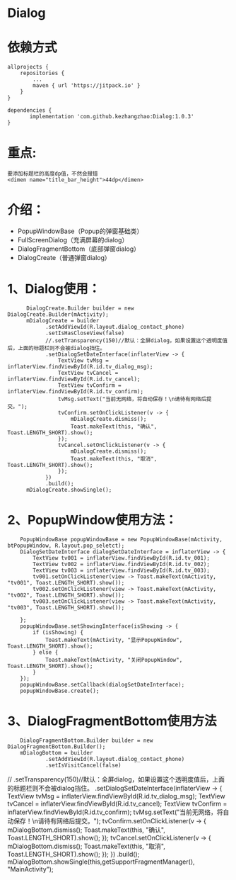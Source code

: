 # Dialog
# 依赖方式
	allprojects {
		repositories {
			...
			maven { url 'https://jitpack.io' }
		}
	}
  
  	dependencies {
	       implementation 'com.github.kezhangzhao:Dialog:1.0.3'
	}
# 重点:
    要添加标题栏的高度dp值，不然会报错
  	<dimen name="title_bar_height">44dp</dimen>
# 介绍：
* PopupWindowBase（Popup的弹窗基础类）
* FullScreenDialog（充满屏幕的dialog）
* DialogFragmentBottom（底部弹窗dialog）
* DialogCreate（普通弹窗dialog）
# 1、Dialog使用：
  	      DialogCreate.Builder builder = new DialogCreate.Builder(mActivity);
          mDialogCreate = builder
                .setAddViewId(R.layout.dialog_contact_phone)
                .setIsHasCloseView(false)
                //.setTransparency(150)//默认：全屏dialog，如果设置这个透明度值后，上面的标题栏则不会被dialog挡住。
                .setDialogSetDateInterface(inflaterView -> {
                    TextView tvMsg = inflaterView.findViewById(R.id.tv_dialog_msg);
                    TextView tvCancel = inflaterView.findViewById(R.id.tv_cancel);
                    TextView tvConfirm = inflaterView.findViewById(R.id.tv_confirm);
                    tvMsg.setText("当前无网络，将自动保存！\n请待有网络后提交。");
                    tvConfirm.setOnClickListener(v -> {
                        mDialogCreate.dismiss();
                        Toast.makeText(this, "确认", Toast.LENGTH_SHORT).show();
                    });
                    tvCancel.setOnClickListener(v -> {
                        mDialogCreate.dismiss();
                        Toast.makeText(this, "取消", Toast.LENGTH_SHORT).show();
                    });
                })
                .build();
          mDialogCreate.showSingle();
	  
# 2、PopupWindow使用方法：	  
        PopupWindowBase popupWindowBase = new PopupWindowBase(mActivity, btPopupWindow, R.layout.pop_seletct);
        DialogSetDateInterface dialogSetDateInterface = inflaterView -> {
            TextView tv001 = inflaterView.findViewById(R.id.tv_001);
            TextView tv002 = inflaterView.findViewById(R.id.tv_002);
            TextView tv003 = inflaterView.findViewById(R.id.tv_003);
            tv001.setOnClickListener(view -> Toast.makeText(mActivity, "tv001", Toast.LENGTH_SHORT).show());
            tv002.setOnClickListener(view -> Toast.makeText(mActivity, "tv002", Toast.LENGTH_SHORT).show());
            tv003.setOnClickListener(view -> Toast.makeText(mActivity, "tv003", Toast.LENGTH_SHORT).show());

        };
        popupWindowBase.setShowingInterface(isShowing -> {
            if (isShowing) {
                Toast.makeText(mActivity, "显示PopupWindow", Toast.LENGTH_SHORT).show();
            } else {
                Toast.makeText(mActivity, "关闭PopupWindow", Toast.LENGTH_SHORT).show();
            }
        });
        popupWindowBase.setCallback(dialogSetDateInterface);
        popupWindowBase.create();
	
# 3、DialogFragmentBottom使用方法
        DialogFragmentBottom.Builder builder = new DialogFragmentBottom.Builder();
        mDialogBottom = builder
                .setAddViewId(R.layout.dialog_contact_phone)
                .setIsVisitCancel(false)
//                .setTransparency(150)//默认：全屏dialog，如果设置这个透明度值后，上面的标题栏则不会被dialog挡住。
                .setDialogSetDateInterface(inflaterView -> {
                    TextView tvMsg = inflaterView.findViewById(R.id.tv_dialog_msg);
                    TextView tvCancel = inflaterView.findViewById(R.id.tv_cancel);
                    TextView tvConfirm = inflaterView.findViewById(R.id.tv_confirm);
                    tvMsg.setText("当前无网络，将自动保存！\n请待有网络后提交。");
                    tvConfirm.setOnClickListener(v -> {
                        mDialogBottom.dismiss();
                        Toast.makeText(this, "确认", Toast.LENGTH_SHORT).show();
                    });
                    tvCancel.setOnClickListener(v -> {
                        mDialogBottom.dismiss();
                        Toast.makeText(this, "取消", Toast.LENGTH_SHORT).show();
                    });
                })
                .build();
        mDialogBottom.showSingle(this,getSupportFragmentManager(), "MainActivity");

